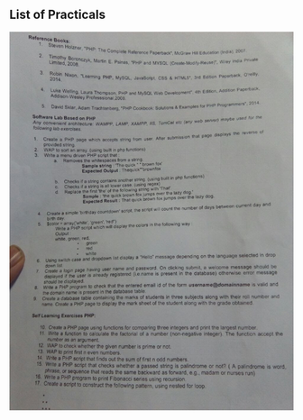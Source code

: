 ## List of Practicals

![alt text](https://raw.githubusercontent.com/adi0509/phpprac/master/practical%20list.jpeg)